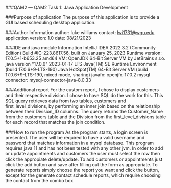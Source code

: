 ###QAM2 — QAM2 Task 1: Java Application Development

###Purpose of application
The purpose of this application is to provide a GUI based scheduling desktop application.

###Author Information
author: luke williams
contact: lwi1731@wgu.edu
application version: 1.0
date: 08/21/2023

###IDE and java module Information
IntelliJ IDEA 2022.3.2 (Community Edition)
Build #IC-223.8617.56, built on January 25, 2023
Runtime version: 17.0.5+1-b653.25 amd64
VM: OpenJDK 64-Bit Server VM by JetBrains s.r.o.
java version "17.0.6" 2023-01-17 LTS
Java(TM) SE Runtime Environment (build 17.0.6+9-LTS-190)
Java HotSpot(TM) 64-Bit Server VM (build 17.0.6+9-LTS-190, mixed mode, sharing)
javafx: openjfx-17.0.2
mysql connector: mysql-connector-java-8.0.33

###Additional report
For the custom report, I chose to display customers and their respective division. I chose to have SQL do the work for this. This SQL query retrieves data from two tables, customers and first_level_divisions, by performing an inner join based on the relationship between their Division_ID columns. The query returns the Customer_Name from the customers table and the Division from the first_level_divisions table for each record that matches the join condition.

###How to run the program
As the program starts, a login screen is presented. The user will be required to have a valid username and password that matches information in a mysql database. This program requires java 11 and has not been tested with any other jvm. In order to add or update appointments and customers the user must select the row then click the appropiate delete/update. To add customers or appointments just click the add button and save after filling out the form as appropriate. To generate reports simply choose the report you want and click the button, except for the generate contact schedule reports, which require choosing the contact from the combo box. 
